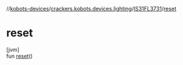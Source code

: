 //[kobots-devices](../../../index.md)/[crackers.kobots.devices.lighting](../index.md)/[IS31FL3731](index.md)/[reset](reset.md)

# reset

[jvm]\
fun [reset](reset.md)()
